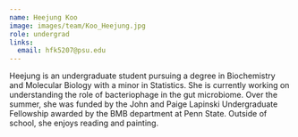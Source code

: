 ```yaml
---
name: Heejung Koo
image: images/team/Koo_Heejung.jpg
role: undergrad
links:
  email: hfk5207@psu.edu
---
```


Heejung is an undergraduate student pursuing a degree in Biochemistry and Molecular Biology with a minor in Statistics. She is currently working on understanding the role of bacteriophage in the gut microbiome. Over the summer, she was funded by the John and Paige Lapinski Undergraduate Fellowship awarded by the BMB department at Penn State. Outside of school, she enjoys reading and painting.